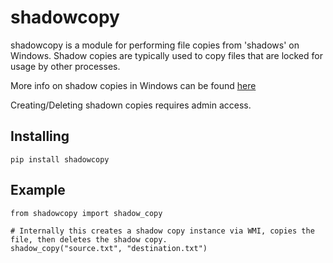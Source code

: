 # shadowcopy

shadowcopy is a module for performing file copies from 'shadows' on Windows. Shadow copies are typically used to copy files that are locked for usage by other processes.

More info on shadow copies in Windows can be found [here](https://learn.microsoft.com/en-us/windows-server/storage/file-server/volume-shadow-copy-service)

Creating/Deleting shadown copies requires admin access.

## Installing

```
pip install shadowcopy
```

## Example

```
from shadowcopy import shadow_copy

# Internally this creates a shadow copy instance via WMI, copies the file, then deletes the shadow copy.
shadow_copy("source.txt", "destination.txt")
```
